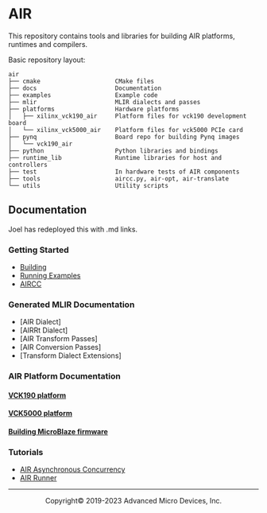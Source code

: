 # AIR

This repository contains tools and libraries for building AIR platforms,
runtimes and compilers.

Basic repository layout:

```
air
├── cmake                     CMake files
├── docs                      Documentation
├── examples                  Example code
├── mlir                      MLIR dialects and passes
├── platforms                 Hardware platforms
│   ├── xilinx_vck190_air     Platform files for vck190 development board
│   └── xilinx_vck5000_air    Platform files for vck5000 PCIe card
├── pynq                      Board repo for building Pynq images
│   └── vck190_air
├── python                    Python libraries and bindings
├── runtime_lib               Runtime libraries for host and controllers
├── test                      In hardware tests of AIR components
├── tools                     aircc.py, air-opt, air-translate
└── utils                     Utility scripts
```

## Documentation

Joel has redeployed this with .md links.

### Getting Started

- [Building](building.md)
- [Running Examples](running.md)
- [AIRCC](aircc.md)

### Generated MLIR Documentation
- [AIR Dialect]
- [AIRRt Dialect]
- [AIR Transform Passes]
- [AIR Conversion Passes]
- [Transform Dialect Extensions]

### AIR Platform Documentation
#### [VCK190 platform](../platforms/xilinx_vck190_air)
#### [VCK5000 platform](../platforms/xilinx_vck5000_air)
#### [Building MicroBlaze firmware](vck190_microblaze_firmware.md)

### Tutorials
- [AIR Asynchronous Concurrency](AIRAsyncConcurrency.md)
- [AIR Runner](AIRRunner.md)

-----

<p align="center">Copyright&copy; 2019-2023 Advanced Micro Devices, Inc.</p>
